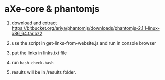 aXe-core & phantomjs
==========================

1. download and extract https://bitbucket.org/ariya/phantomjs/downloads/phantomjs-2.1.1-linux-x86_64.tar.bz2
1. use the script in get-links-from-website.js and run in console browser  
3. put the links in links.txt file  

4. run `bash check.bash`  

5. results will be in /results folder.  


